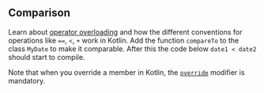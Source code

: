 ## Comparison

Learn about [operator overloading](https://kotlinlang.org/docs/operator-overloading.html)
and how the different conventions for operations like `==`, `<`, `+` work in Kotlin.
Add the function `compareTo` to the class `MyDate` to make it comparable.
After this the code below `date1 < date2` should start to compile.

Note that when you override a member in Kotlin, the
[`override`](https://kotlinlang.org/docs/inheritance.html#overriding-methods)
modifier is mandatory.
